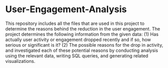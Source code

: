 # User-Engagement-Analysis
This repository includes all the files that are used in this project to determine the reasons behind the reduction in the user engagement.
The project determines the following information from the given data:
(1) Has actually user activity or engagement dropped recently and if so, how serious or significant is it?
(2) The possible reasons for the drop in activity, and investigated each of these potential reasons by conducting analysis using the
relevant data, writing SQL queries, and generating related visualizations.

